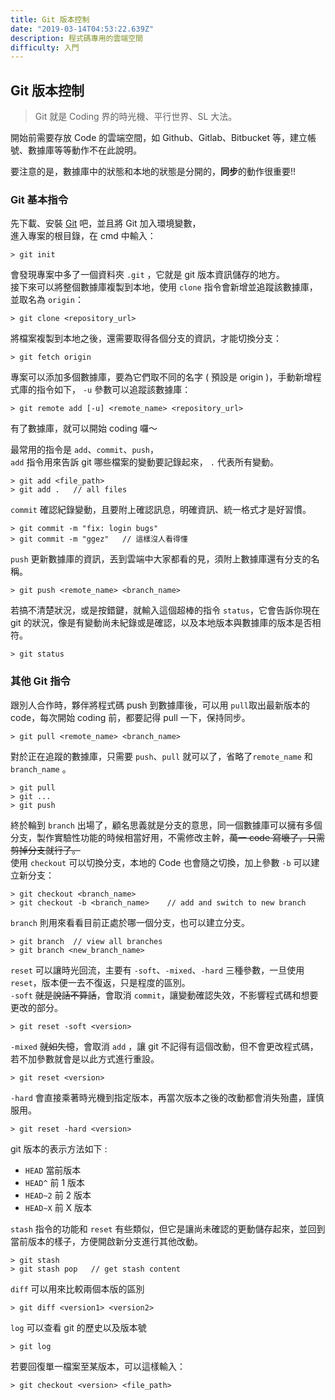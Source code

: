 ```yaml
---
title: Git 版本控制
date: "2019-03-14T04:53:22.639Z"
description: 程式碼專用的雲端空間
difficulty: 入門
---
```


## Git 版本控制

> Git 就是 Coding 界的時光機、平行世界、SL 大法。

開始前需要存放 Code 的雲端空間，如 Github、Gitlab、Bitbucket 等，建立帳號、數據庫等等動作不在此說明。

要注意的是，數據庫中的狀態和本地的狀態是分開的，**同步**的動作很重要!!

### Git 基本指令

先下載、安裝 [Git](https://git-scm.com/downloads) 吧，並且將 Git 加入環境變數，  
進入專案的根目錄，在 cmd 中輸入：

```
> git init
```

會發現專案中多了一個資料夾 `.git` ，它就是 git 版本資訊儲存的地方。  
接下來可以將整個數據庫複製到本地，使用 `clone` 指令會新增並追蹤該數據庫，並取名為 `origin`：

```
> git clone <repository_url>
```

將檔案複製到本地之後，還需要取得各個分支的資訊，才能切換分支：

```
> git fetch origin
```

專案可以添加多個數據庫，要為它們取不同的名字 ( 預設是 origin )，手動新增程式庫的指令如下， `-u` 參數可以追蹤該數據庫：

```
> git remote add [-u] <remote_name> <repository_url>
```

有了數據庫，就可以開始 coding 囉～

最常用的指令是 `add`、`commit`、`push`，  
`add` 指令用來告訴 git 哪些檔案的變動要記錄起來， `.` 代表所有變動。

```
> git add <file_path>
> git add .   // all files
```

`commit` 確認紀錄變動，且要附上確認訊息，明確資訊、統一格式才是好習慣。

```
> git commit -m "fix: login bugs"
> git commit -m "ggez"   // 這樣沒人看得懂
```

`push` 更新數據庫的資訊，丟到雲端中大家都看的見，須附上數據庫還有分支的名稱。

```
> git push <remote_name> <branch_name>
```

若搞不清楚狀況，或是按錯鍵，就輸入這個超棒的指令 `status`，它會告訴你現在 git 的狀況，像是有變動尚未紀錄或是確認，以及本地版本與數據庫的版本是否相符。

```
> git status
```

### 其他 Git 指令

跟別人合作時，夥伴將程式碼 push 到數據庫後，可以用 `pull`取出最新版本的 code，每次開始 coding 前，都要記得 pull 一下，保持同步。

```
> git pull <remote_name> <branch_name>
```

對於正在追蹤的數據庫，只需要 `push`、`pull` 就可以了，省略了`remote_name` 和 `branch_name` 。

```
> git pull
> git ...
> git push
```

終於輪到 `branch` 出場了，顧名思義就是分支的意思，同一個數據庫可以擁有多個分支，製作實驗性功能的時候相當好用，不需修改主幹，~~萬一 code 寫壞了，只需剪掉分支就行了。~~  
使用 `checkout` 可以切換分支，本地的 Code 也會隨之切換，加上參數 `-b` 可以建立新分支：

```
> git checkout <branch_name>
> git checkout -b <branch_name>    // add and switch to new branch
```

`branch` 則用來看看目前正處於哪一個分支，也可以建立分支。

```
> git branch  // view all branches
> git branch <new_branch_name>
```

`reset` 可以讓時光回流，主要有 `-soft`、`-mixed`、`-hard` 三種參數，一旦使用 `reset`，版本便一去不復返，只是程度的區別。  
`-soft` ~~就是說話不算話~~，會取消 `commit`，讓變動確認失效，不影響程式碼和想要更改的部分。

```
> git reset -soft <version>
```

`-mixed` ~~就如失憶~~，會取消 `add` ，讓 git 不記得有這個改動，但不會更改程式碼，若不加參數就會是以此方式進行重設。

```
> git reset <version>
```

`-hard` 會直接乘著時光機到指定版本，再當次版本之後的改動都會消失殆盡，謹慎服用。

```
> git reset -hard <version>
```

git 版本的表示方法如下 :

- `HEAD` 當前版本
- `HEAD^` 前 1 版本
- `HEAD~2` 前 2 版本
- `HEAD~X` 前 X 版本

`stash` 指令的功能和 `reset` 有些類似，但它是讓尚未確認的更動儲存起來，並回到當前版本的樣子，方便開啟新分支進行其他改動。

```
> git stash
> git stash pop   // get stash content
```

`diff` 可以用來比較兩個本版的區別

```
> git diff <version1> <version2>
```

`log` 可以查看 git 的歷史以及版本號

```
> git log
```

若要回復單一檔案至某版本，可以這樣輸入：

```
> git checkout <version> <file_path>
```
